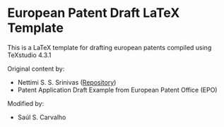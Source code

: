 # European Patent Draft LaTeX Template
This is a LaTeX template for drafting european patents compiled using TeXstudio 4.3.1

Original content by: 
- Nettimi S. S. Srinivas ([Repository](https://github.com/yourusername/yourrepository](https://github.com/Nettimi-Satya-Sai-Srinivas/Indian-Patent-Drawings-LaTeX-Template.git)))
- Patent Application Draft Example from European Patent Office (EPO)

Modified by:
- Saúl S. Carvalho


